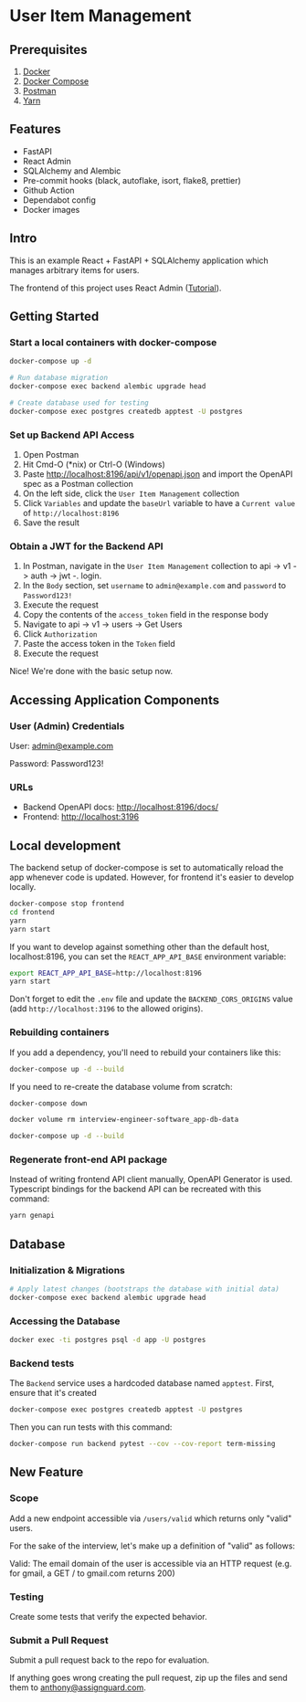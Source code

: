 # User Item Management

## Prerequisites

1. [Docker](https://docs.docker.com/engine/install/)
1. [Docker Compose](https://docs.docker.com/compose/install/)
1. [Postman](https://www.postman.com/downloads/)
1. [Yarn](https://classic.yarnpkg.com/lang/en/docs/install/#mac-stable)

## Features

- FastAPI
- React Admin
- SQLAlchemy and Alembic
- Pre-commit hooks (black, autoflake, isort, flake8, prettier)
- Github Action
- Dependabot config
- Docker images

## Intro

This is an example React + FastAPI + SQLAlchemy application which manages arbitrary items for users.

The frontend of this project uses React Admin ([Tutorial](https://marmelab.com/react-admin/Tutorial.html)).

## Getting Started

### Start a local containers with docker-compose

```bash
docker-compose up -d

# Run database migration
docker-compose exec backend alembic upgrade head

# Create database used for testing
docker-compose exec postgres createdb apptest -U postgres
```

### Set up Backend API Access

1. Open Postman
1. Hit Cmd-O (*nix) or Ctrl-O (Windows)
1. Paste <http://localhost:8196/api/v1/openapi.json> and import the OpenAPI spec as a Postman collection
1. On the left side, click the `User Item Management` collection
1. Click `Variables` and update the `baseUrl` variable to have a `Current value` of `http://localhost:8196`
1. Save the result

### Obtain a JWT for the Backend API

1. In Postman, navigate in the `User Item Management` collection to api -> v1 -> auth -> jwt -. login.
1. In the `Body` section, set `username` to `admin@example.com` and `password` to `Password123!`
1. Execute the request
1. Copy the contents of the `access_token` field in the response body
1. Navigate to api -> v1 -> users -> Get Users
1. Click `Authorization`
1. Paste the access token in the `Token` field
1. Execute the request

Nice! We're done with the basic setup now.

## Accessing Application Components

### User (Admin) Credentials

User: <admin@example.com>

Password: Password123!

### URLs

- Backend OpenAPI docs: <http://localhost:8196/docs/>
- Frontend: <http://localhost:3196>

## Local development

The backend setup of docker-compose is set to automatically reload the app whenever code is updated. However, for frontend it's easier to develop locally.

```bash
docker-compose stop frontend
cd frontend
yarn
yarn start
```

If you want to develop against something other than the default host, localhost:8196, you can set the `REACT_APP_API_BASE` environment variable:

```bash
export REACT_APP_API_BASE=http://localhost:8196
yarn start
```

Don't forget to edit the `.env` file and update the `BACKEND_CORS_ORIGINS` value (add `http://localhost:3196` to the allowed origins).

### Rebuilding containers

If you add a dependency, you'll need to rebuild your containers like this:

```bash
docker-compose up -d --build
```

If you need to re-create the database volume from scratch:

```bash
docker-compose down

docker volume rm interview-engineer-software_app-db-data

docker-compose up -d --build
```

### Regenerate front-end API package

Instead of writing frontend API client manually, OpenAPI Generator is used. Typescript bindings for the backend API can be recreated with this command:

```bash
yarn genapi
```

## Database

### Initialization & Migrations

```bash
# Apply latest changes (bootstraps the database with initial data)
docker-compose exec backend alembic upgrade head
```

### Accessing the Database

```bash
docker exec -ti postgres psql -d app -U postgres
```

### Backend tests

The `Backend` service uses a hardcoded database named `apptest`. First, ensure that it's created

```bash
docker-compose exec postgres createdb apptest -U postgres
```

Then you can run tests with this command:

```bash
docker-compose run backend pytest --cov --cov-report term-missing
```

## New Feature

### Scope

Add a new endpoint accessible via `/users/valid` which returns only "valid" users.

For the sake of the interview, let's make up a definition of "valid" as follows:

Valid: The email domain of the user is accessible via an HTTP request (e.g. for gmail, a GET / to gmail.com returns 200)

### Testing

Create some tests that verify the expected behavior.

### Submit a Pull Request

Submit a pull request back to the repo for evaluation.

If anything goes wrong creating the pull request, zip up the files and send them to <anthony@assignguard.com>.
